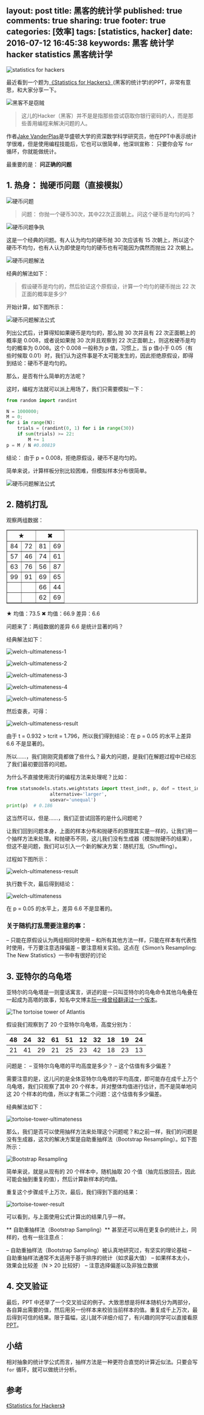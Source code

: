 layout: post
title: 黑客的统计学
published: true
comments: true
sharing: true
footer: true
categories: [效率]
tags: [statistics, hacker]
date: 2016-07-12 16:45:38
keywords: 黑客 统计学 hacker statistics 黑客统计学
---

![statistics for hackers](/images/blog/sfh/statistics-for-hackers.png)

最近看到一个题为[《Statistics for Hackers》](https://speakerdeck.com/jakevdp/statistics-for-hackers)(黑客的统计学)的PPT，非常有意思，和大家分享一下。

<!-- more -->

![黑客不是窃贼](/images/blog/sfh/hackers.png)

> 这儿的Hacker（黑客）并不是是指那些尝试窃取你银行密码的人，而是那些善用编程来解决问题的人。

作者[Jake VanderPlas](https://twitter.com/jakevdp)是华盛顿大学的资深数学科学研究员，他在PPT中表示统计学很难，但是使用编程技能后，它也可以很简单，他深圳宣称： 只要你会写 `for` 循环，你就能做统计。

最重要的是： **问正确的问题**

## 1. 热身： 抛硬币问题（直接模拟）

![硬币问题](/images/blog/sfh/coin-problem.png)

> 问题： 你抛一个硬币30次，其中22次正面朝上。问这个硬币是均匀的吗？

![硬币问题争执](/images/blog/sfh/coin-dispute.png)

这是一个经典的问题。有人认为均匀的硬币抛 30 次应该有 15 次朝上，所以这个硬币不均匀，也有人认为即使是均匀的硬币也有可能因为偶然而抛出 22 次朝上。

![硬币问题解法](/images/blog/sfh/coin-solution.png)

经典的解法如下：

> 假设硬币是均匀的，然后验证这个原假设，计算一个均匀的硬币抛出 22 次正面的概率是多少?

开始计算，如下图所示：


![硬币问题解法公式](/images/blog/sfh/coin-expressions.png)

列出公式后，计算得知如果硬币是均匀的，那么抛 30 次并且有 22 次正面朝上的概率是 0.008，或者说如果抛 30 次并且观察到 22 次正面朝上，则这枚硬币是均匀的概率为 0.008。这个 0.008 一般称为 p 值，习惯上，当 p 值小于 0.05（有些时候取 0.01）时，我们认为这件事是不太可能发生的，因此拒绝原假设，即得到结论：硬币不是均匀的。

那么，是否有什么简单的方法呢？

这时，编程方法就可以派上用场了，我们只需要模拟一下：


```python
from random import randint

N = 1000000;
M = 0;
for i in range(N):
	trials = (randint(0, 1) for i in range(30)) 
	if sum(trials) >= 22:
		M += 1
p = M / N #0.00819
```

结论： 由于 p = 0.008，拒绝原假设，硬币不是均匀的。

简单来说，计算样板分别比较困难，但模拟样本分布很简单。

![硬币问题解法公式](/images/blog/sfh/coin-ultimateness.png)

## 2. 随机打乱

观察两组数据：

<table border="1"><thead><tr><th colspan="2">★</th><th colspan="2">✖︎</th></tr></thead><tbody><tr><td>84</td><td>72</td><td>81</td><td>69</td></tr><tr><td>57</td><td>46</td><td>74</td><td>61</td></tr><tr><td>63</td><td>76</td><td>56</td><td>87</td></tr><tr><td>99</td><td>91</td><td>69</td><td>65</td></tr><tr><td>  </td><td>  </td><td>66</td><td>44</td></tr><tr><td>  </td><td>  </td><td>62</td><td>69</td></tr></tbody></table>

★ 均值：73.5
✖︎ 均值：66.9
差异：6.6

问题来了：两组数据的差异 6.6 是统计显著的吗？

经典解法如下：

![welch-ultimateness-1](/images/blog/sfh/welch-ultimateness-1.png)

![welch-ultimateness-2](/images/blog/sfh/welch-ultimateness-2.png)

![welch-ultimateness-3](/images/blog/sfh/welch-ultimateness-3.png)

![welch-ultimateness-4](/images/blog/sfh/welch-ultimateness-4.png)

![welch-ultimateness-5](/images/blog/sfh/welch-ultimateness-5.png)

然后查表，可得：

![welch-ultimateness-result](/images/blog/sfh/welch-ultimateness-result.png)

由于 t = 0.932 > tcrit = 1.796，所以我们得到结论：在 p = 0.05 的水平上差异 6.6 不是显著的。

所以……，我们刚刚究竟都做了些什么？最大的问题，是我们在解题过程中已经忘了我们最初要回答的问题。

为什么不直接使用流行的编程方法来处理呢？比如：


```python
from statsmodels.stats.weightstats import ttest_indt, p, dof = ttest_ind(group1, group2,
				alternative='larger',
				usevar='unequal')
print(p)  # 0.186
```

这当然可以，但是……，我们正尝试回答的是什么问题呢？

让我们回到问题本身，上面的样本分布和抛硬币的原理其实是一样的，让我们用一个抽样方法来处理。和抛硬币不同，这儿我们没有生成器（模拟抛硬币的结果），但这不是问题，我们可以引入一个新的解决方案：随机打乱（Shuffling）。

过程如下图所示：

![welch-ultimateness-result](/images/blog/sfh/welch-ultimateness-result.gif)


执行数千次，最后得到结论：

![welch-ultimateness](/images/blog/sfh/welch-ultimateness.png)

在 p = 0.05 的水平上，差异 6.6 不是显著的。

### 关于随机打乱需要注意的事：

– 只能在原假设认为两组相同时使用
– 和所有其他方法一样，只能在样本有代表性时使用，千万要注意选择偏差
– 要注意相关实验。这点在《Simon’s Resampling: The New Statistics》一书中有很好的讨论 


## 3. 亚特尔的乌龟塔

亚特尔的乌龟塔是一则童话寓言，讲述的是一只叫亚特尔的乌龟命令其他乌龟叠在一起成为高塔的故事，知名中文博主[阮一峰曾经翻译过一个版本](http://www.ruanyifeng.com/blog/2005/08/post_142.html)。

![The tortoise tower of Atlantis](/images/blog/sfh/the-tortoise-tower-of-atlantis.jpg)


假设我们观察到了 20 个亚特尔乌龟塔，高度分别为：


| 48 | 24 | 32 | 61 | 51 | 12 | 32 | 18 | 19 | 24 |
| -- | -- | -- | -- | -- | -- | -- | -- | -- | -- |
| 21 | 41 | 29 | 21 | 25 | 23 | 42 | 18 | 23 | 13 | 


问题是：
– 亚特尔乌龟塔的平均高度是多少？
– 这个估值有多少偏差？

需要注意的是，这儿问的是全体亚特尔乌龟塔的平均高度，即可能存在成千上万个乌龟塔，我们只观察了其中 20 个样本，并对整体均值进行估计，而不是简单地问这 20 个样本的均值，所以才有第二个问题：这个估值有多少偏差。

经典解法如下：

![tortoise-tower-ultimateness](/images/blog/sfh/tortoise-tower-ultimateness.jpg)

那么，我们是否可以使用抽样方法来处理这个问题呢？和之前一样，我们的问题是没有生成器，这次的解决方案是自助重抽样法（Bootstrap Resampling）。如下图所示：


![Bootstrap Resampling](/images/blog/sfh/bootstrap-resampling.gif)


简单来说，就是从现有的 20 个样本中，随机抽取 20 个值（抽完后放回去，因此可能会抽到重复的值），然后计算新样本的均值。

重复这个步骤成千上万次，最后，我们得到下面的结果：

![tortoise-tower-result](/images/blog/sfh/tortoise-tower-result.jpg)

可以看到，与上面使用公式计算出的结果几乎一样。

** 自助重抽样法（Bootstrap Sampling）** 甚至还可以用在更复杂的统计上，同样的，也有一些注意点：

– 自助重抽样法（Bootstrap Sampling）被认真地研究过，有坚实的理论基础
– 自助重抽样法通常不太适用于基于排序的统计（如求最大值）
– 如果样本太小，效果会比较差（N > 20 比较好）
– 注意选择偏差以及非独立数据 


## 4. 交叉验证

最后，PPT 中还举了一个交叉验证的例子。大致思想是将样本随机分为两部分，各自算出需要的值，然后用另一份样本来校验当前样本的值。重复成千上万次，最后得到可信的结果。限于篇幅，这儿就不详细介绍了，有兴趣的同学可以直接看原 [PPT](https://speakerdeck.com/jakevdp/statistics-for-hackers)。

## 小结

相对抽象的统计学公式而言，抽样方法是一种更符合直觉的计算近似法。只要会写 `for` 循环，就可以做统计分析。

## 参考

[《Statistics for Hackers》](https://speakerdeck.com/jakevdp/statistics-for-hackers)

